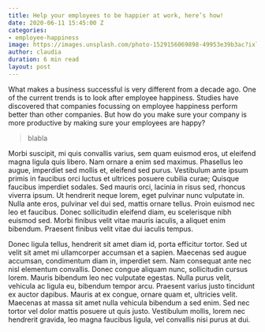 ```yaml
---
title: Help your employees to be happier at work, here’s how!
date: 2020-06-11 15:45:00 Z
categories:
- employee-happiness
image: https://images.unsplash.com/photo-1529156069898-49953e39b3ac?ixlib=rb-1.2.1&ixid=eyJhcHBfaWQiOjEyMDd9&auto=format&fit=crop&w=2978&q=80
author: claudia
duration: 6 min read
layout: post
---
```


What makes a business successful is very different from a decade ago. One of the current trends is to look after employee happiness. Studies have discovered that companies focussing on employee happiness perform better than other companies. But how do you make sure your company is more productive by making sure your employees are happy?

<!--more-->

> blabla

Morbi suscipit, mi quis convallis varius, sem quam euismod eros, ut eleifend magna ligula quis libero. Nam ornare a enim sed maximus. Phasellus leo augue, imperdiet sed mollis et, eleifend sed purus. Vestibulum ante ipsum primis in faucibus orci luctus et ultrices posuere cubilia curae; Quisque faucibus imperdiet sodales. Sed mauris orci, lacinia in risus sed, rhoncus viverra ipsum. Ut hendrerit neque lorem, eget pulvinar nunc vulputate in. Nulla ante eros, pulvinar vel dui sed, mattis ornare tellus. Proin euismod nec leo et faucibus. Donec sollicitudin eleifend diam, eu scelerisque nibh euismod sed. Morbi finibus velit vitae mauris iaculis, a aliquet enim bibendum. Praesent finibus velit vitae dui iaculis tempus.

Donec ligula tellus, hendrerit sit amet diam id, porta efficitur tortor. Sed ut velit sit amet mi ullamcorper accumsan et a sapien. Maecenas sed augue accumsan, condimentum diam in, imperdiet sem. Nam consequat ante nec nisl elementum convallis. Donec congue aliquam nunc, sollicitudin cursus lorem. Mauris bibendum leo nec vulputate egestas. Nulla purus velit, vehicula ac ligula eu, bibendum tempor arcu. Praesent varius justo tincidunt ex auctor dapibus. Mauris at ex congue, ornare quam et, ultricies velit. Maecenas at massa sit amet nulla vehicula bibendum a sed enim. Sed nec tortor vel dolor mattis posuere ut quis justo. Vestibulum mollis, lorem nec hendrerit gravida, leo magna faucibus ligula, vel convallis nisi purus at dui.